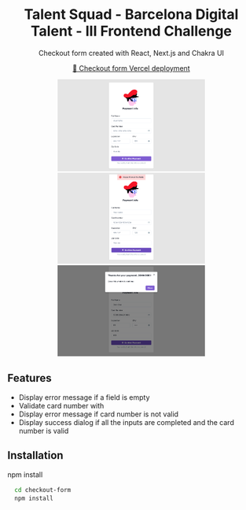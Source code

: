 <div id="header" align="center">

  <h1>Talent Squad - Barcelona Digital Talent - III Frontend Challenge</h1>
  
   <p>Checkout form created with React, Next.js and Chakra UI</p>
  
  
  [🔗 Checkout form Vercel deployment](https://checkout-form-lilac.vercel.app/)
 
  
  <img src="public/Screenshot001.png" alt="App screenshot" width="300"  />
 
 <img src="public/Screenshot002.png" alt="App screenshot" width="300"  />
 
 <img src="public/Screenshot003.png" alt="App screenshot" width="300"  />
 


</div>


## Features

- Display error message if a field is empty
- Validate card number with 
- Display error message if card number is not valid
- Display success dialog if all the inputs are completed and the card number is valid


## Installation

npm install

```bash
  cd checkout-form
  npm install
```
    
